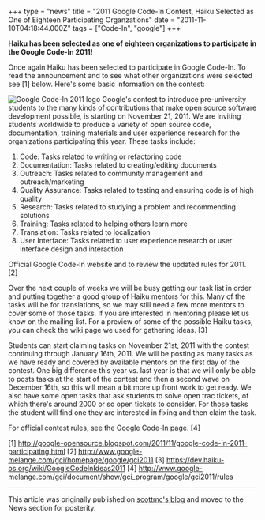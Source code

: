 +++
type = "news"
title = "2011 Google Code-In Contest, Haiku Selected as One of Eighteen Participating Organzations"
date = "2011-11-10T04:18:44.000Z"
tags = ["Code-In", "google"]
+++

<strong>Haiku has been selected as one of eighteen organizations to participate in the Google Code-In 2011!</strong>

Once again Haiku has been selected to participate in Google Code-In.  To read the announcement and to see what other organizations were selected see [1] below.  Here's some basic information on the contest:

<div class="alert alert-info">
<span class="inline inline-right">
<img src="http://code.google.com/opensource/gci/2011-12/gci_logo.jpg" alt="Google Code-In 2011 logo" /></span>
Google's contest to introduce pre-university students to the many kinds of contributions that make open source software development possible, is starting on November 21, 2011. We are inviting students worldwide to produce a variety of open source code, documentation, training materials and user experience research for the organizations participating this year. These tasks include:

   1. Code: Tasks related to writing or refactoring code
   2. Documentation: Tasks related to creating/editing documents
   3. Outreach: Tasks related to community management and outreach/marketing
   4. Quality Assurance: Tasks related to testing and ensuring code is of high quality
   5. Research: Tasks related to studying a problem and recommending solutions
   6. Training: Tasks related to helping others learn more
   7. Translation: Tasks related to localization
   8. User Interface: Tasks related to user experience research or user interface design and interaction</div>

Official Google Code-In website and to review the updated rules for 2011. [2]

Over the next couple of weeks we will be busy getting our task list in order and putting together a good group of Haiku mentors for this.  Many of the tasks will be for translations, so we may still need a few more mentors to cover some of those tasks.  If you are interested in mentoring please let us know on the mailing list.  For a preview of some of the possible Haiku tasks, you can check the wiki page we used for gathering ideas. [3]

<!--more-->

Students can start claiming tasks on November 21st, 2011 with the contest continuing through January 16th, 2011.  We will be posting as many tasks as we have ready and covered by available mentors on the first day of the contest.  One big difference this year vs. last year is that we will only be able to posts tasks at the start of the contest and then a second wave on December 16th, so this will mean a bit more up front work to get ready.  We also have some open tasks that ask students to solve open trac tickets, of which there's around 2000 or so open tickets to consider.  For those tasks the student will find one they are interested in fixing and then claim the task.

For official contest rules, see the Google Code-In page. [4]

[1] http://google-opensource.blogspot.com/2011/11/google-code-in-2011-participating.html
[2] http://www.google-melange.com/gci/homepage/google/gci2011
[3] https://dev.haiku-os.org/wiki/GoogleCodeInIdeas2011
[4] http://www.google-melange.com/gci/document/show/gci_program/google/gci2011/rules

<hr>

This article was originally published on [scottmc's blog](https://www.haiku-os.org/blog/scottmc/) and moved to the News section for posterity.

